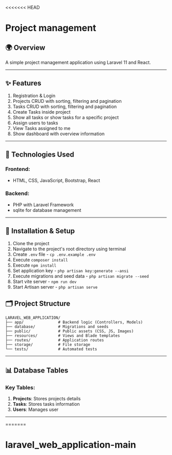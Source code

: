 <<<<<<< HEAD

# Project management

## 🌍 Overview

A simple project management application using Laravel 11 and React.

---

## ✨ Features

1. Registration & Login
2. Projects CRUD with sorting, filtering and pagination
3. Tasks CRUD with sorting, filtering and pagination
4. Create Tasks inside project
5. Show all tasks or show tasks for a specific project
6. Assign users to tasks
7. View Tasks assigned to me
8. Show dashboard with overview information

---

## 🔧 Technologies Used

### Frontend:

-   HTML, CSS, JavaScript, Bootstrap, React

### Backend:

-   PHP with Laravel Framework
-   sqlite for database management

---

## 🚀 Installation & Setup

1. Clone the project
2. Navigate to the project's root directory using terminal
3. Create `.env` file - `cp .env.example .env`
4. Execute `composer install`
5. Execute `npm install`
6. Set application key - `php artisan key:generate --ansi`
7. Execute migrations and seed data - `php artisan migrate --seed`
8. Start vite server - `npm run dev`
9. Start Artisan server - `php artisan serve`

## 🗂️ Project Structure

```
LARAVEL_WEB_APPLICATION/
├── app/               # Backend logic (Controllers, Models)
├── database/          # Migrations and seeds
├── public/            # Public assets (CSS, JS, Images)
├── resources/         # Views and Blade templates
├── routes/            # Application routes
├── storage/           # File storage
└── tests/             # Automated tests
```

---

## 📊 Database Tables

### Key Tables:

1. **Projects**: Stores projects details
2. **Tasks**: Stores tasks information
3. **Users**: Manages user

---

=======

# laravel_web_application-main
